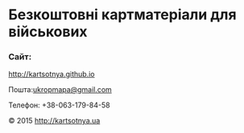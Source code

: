 Безкоштовні картматеріали для військових
========================================
### Сайт:
http://kartsotnya.github.io

Пошта:ukropmapa@gmail.com 

Телефон: +38-063-179-84-58

&copy; 2015 http://kartsotnya.ua